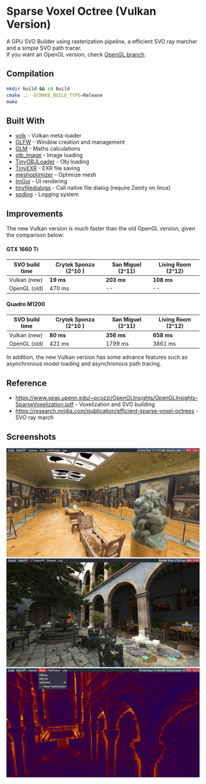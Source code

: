 # Sparse Voxel Octree (Vulkan Version)
A GPU SVO Builder using rasterization pipeline, a efficient SVO ray marcher and a simple SVO path tracer.  
If you want an OpenGL version, check [OpenGL branch](https://github.com/AdamYuan/SparseVoxelOctree/tree/opengl).

## Compilation
```bash
mkdir build && cd build
cmake .. -DCMAKE_BUILD_TYPE=Release
make
```

## Built With
* [volk](https://github.com/zeux/volk) - Vulkan meta-loader
* [GLFW](http://www.glfw.org/) - Window creation and management
* [GLM](https://glm.g-truc.net/) - Maths calculations
* [stb_image](https://github.com/nothings/stb/blob/master/stb_image.h) - Image loading
* [TinyOBJLoader](https://github.com/syoyo/tinyobjloader) - Obj loading
* [TinyEXR](https://github.com/syoyo/tinyexr) - EXR file saving
* [meshoptimizer](https://github.com/zeux/meshoptimizer) - Optimize mesh
* [ImGui](https://github.com/ocornut/imgui) - UI rendering
* [tinyfiledialogs](https://sourceforge.net/projects/tinyfiledialogs/) - Call native file dialog (require Zenity on linux)
* [spdlog](https://github.com/gabime/spdlog) - Logging system

## Improvements
The new Vulkan version is much faster than the old OpenGL version, given the comparison below:
#### GTX 1660 Ti

| SVO build time | Crytek Sponza (2^10 ) | San Miguel (2^11) | Living Room (2^12) |
| -------------- | --------------------- | ----------------- | ------------------ |
| Vulkan (new)   | **19 ms**             | **203 ms**        | **108 ms**         |
| OpenGL (old)   | 470 ms                | --                | --                 |


#### Quadro M1200

| SVO build time | Crytek Sponza (2^10 ) | San Miguel (2^11) | Living Room (2^12) |
| -------------- | --------------------- | ----------------- | ------------------ |
| Vulkan (new)   | **80 ms**             | **356 ms**        | **658 ms**         |
| OpenGL (old)   | 421 ms                | 1799 ms           | 3861 ms            |

In addition, the new Vulkan version has some advance features such as asynchronous model loading and asynchronous path tracing.

## Reference
* https://www.seas.upenn.edu/~pcozzi/OpenGLInsights/OpenGLInsights-SparseVoxelization.pdf - Voxelization and SVO building
* https://research.nvidia.com/publication/efficient-sparse-voxel-octrees - SVO ray march

## Screenshots
![](https://raw.githubusercontent.com/AdamYuan/SparseVoxelOctree/master/screenshots/0.png)
![](https://raw.githubusercontent.com/AdamYuan/SparseVoxelOctree/master/screenshots/1.png)
![](https://raw.githubusercontent.com/AdamYuan/SparseVoxelOctree/master/screenshots/2.png)
